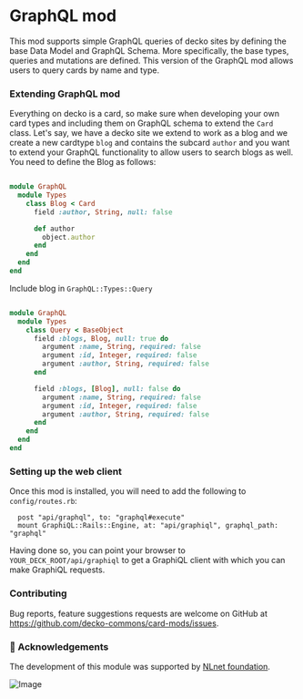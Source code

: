<!--
# @title README - mod: graphql
-->

# GraphQL mod

This mod supports simple GraphQL queries of decko sites by defining the base Data Model and GraphQL Schema. More
specifically, the base types, queries and mutations are defined. This version of the GraphQL mod allows users to query
cards by name and type.

### Extending GraphQL mod

Everything on decko is a card, so make sure when developing your own card types and including them on GraphQL schema to
extend the `Card` class. Let's say, we have a decko site we extend to work as a blog and we create a new cardtype `blog`
and contains the subcard `author` and you want to extend your GraphQL functionality to allow users to search blogs as
well. You need to define the Blog as follows:

```ruby

module GraphQL
  module Types
    class Blog < Card
      field :author, String, null: false

      def author
        object.author
      end
    end
  end
end
```

Include blog in `GraphQL::Types::Query`
```ruby

module GraphQL
  module Types
    class Query < BaseObject
      field :blogs, Blog, null: true do
        argument :name, String, required: false
        argument :id, Integer, required: false
        argument :author, String, required: false
      end

      field :blogs, [Blog], null: false do
        argument :name, String, required: false
        argument :id, Integer, required: false
        argument :author, String, required: false
      end
    end
  end
end
```

### Setting up the web client

Once this mod is installed, you will need to add the following to
`config/routes.rb`:

```
  post "api/graphql", to: "graphql#execute"
  mount GraphiQL::Rails::Engine, at: "api/graphiql", graphql_path: "graphql"
```

Having done so, you can point your browser to `YOUR_DECK_ROOT/api/graphiql` to
get a GraphiQL client with which you can make GraphiQL requests.

### Contributing

Bug reports, feature suggestions requests are welcome on GitHub at https://github.com/decko-commons/card-mods/issues.

### 🎉 Acknowledgements

The development of this module was supported by [NLnet foundation](https://nlnet.nl/).

![Image](https://nlnet.nl/logo/banner-160x60.png)